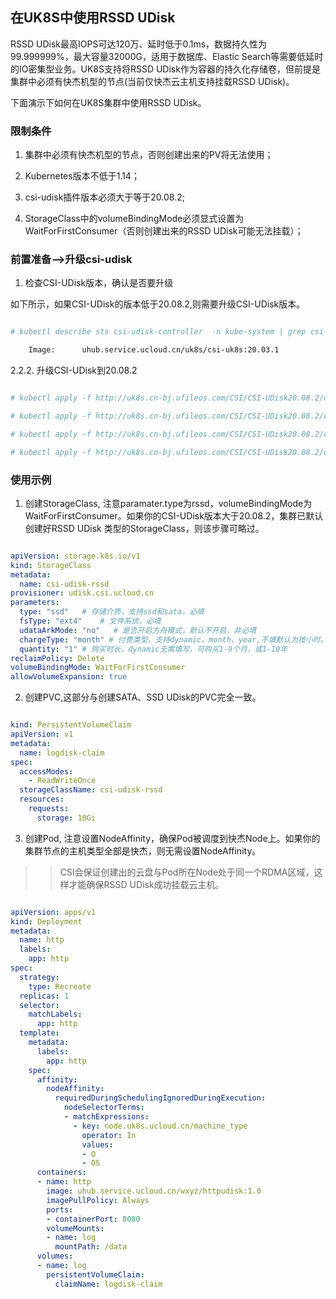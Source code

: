 
## 在UK8S中使用RSSD UDisk

RSSD UDisk最高IOPS可达120万、延时低于0.1ms，数据持久性为99.999999%，最大容量32000G，适用于数据库、Elastic Search等需要低延时的IO密集型业务。UK8S支持将RSSD UDisk作为容器的持久化存储卷，但前提是集群中必须有快杰机型的节点(当前仅快杰云主机支持挂载RSSD UDisk)。

下面演示下如何在UK8S集群中使用RSSD UDisk。



### 限制条件

1. 集群中必须有快杰机型的节点，否则创建出来的PV将无法使用；

2. Kubernetes版本不低于1.14；

3. csi-udisk插件版本必须大于等于20.08.2;

4. StorageClass中的volumeBindingMode必须显式设置为WaitForFirstConsumer（否则创建出来的RSSD UDisk可能无法挂载）；


### 前置准备-->升级csi-udisk

1. 检查CSI-UDisk版本，确认是否要升级

如下所示，如果CSI-UDisk的版本低于20.08.2,则需要升级CSI-UDisk版本。

```bash

# kubectl describe sts csi-udisk-controller  -n kube-system | grep csi-uk8s

    Image:      uhub.service.ucloud.cn/uk8s/csi-uk8s:20.03.1

```

2.2.2. 升级CSI-UDisk到20.08.2

```bash

# kubectl apply -f http://uk8s.cn-bj.ufileos.com/CSI/CSI-UDisk20.08.2/deploy_udisk_csi-controller.yml

# kubectl apply -f http://uk8s.cn-bj.ufileos.com/CSI/CSI-UDisk20.08.2/deploy_udisk_csi-node.yml

# kubectl apply -f http://uk8s.cn-bj.ufileos.com/CSI/CSI-UDisk20.08.2/deploy_udisk_rbac-controller.yml

# kubectl apply -f http://uk8s.cn-bj.ufileos.com/CSI/CSI-UDisk20.08.2/deploy_udisk_rbac-node.yml

```

### 使用示例

1. 创建StorageClass, 注意paramater.type为rssd，volumeBindingMode为WaitForFirstConsumer。如果你的CSI-UDisk版本大于20.08.2，集群已默认创建好RSSD UDisk 类型的StorageClass，则该步骤可略过。

```yaml

apiVersion: storage.k8s.io/v1
kind: StorageClass
metadata:
  name: csi-udisk-rssd
provisioner: udisk.csi.ucloud.cn
parameters:
  type: "ssd"   # 存储介质，支持ssd和sata，必填
  fsType: "ext4"    # 文件系统，必填
  udataArkMode: "no"   # 是否开启方舟模式，默认不开启，非必填
  chargeType: "month" # 付费类型，支持dynamic、month、year,不填默认为按小时。
  quantity: "1" # 购买时长，dynamic无需填写，可购买1-9个月，或1-10年
reclaimPolicy: Delete 
volumeBindingMode: WaitForFirstConsumer
allowVolumeExpansion: true

```

2. 创建PVC,这部分与创建SATA、SSD UDisk的PVC完全一致。

```yaml

kind: PersistentVolumeClaim
apiVersion: v1
metadata:
  name: logdisk-claim
spec:
  accessModes:
    - ReadWriteOnce
  storageClassName: csi-udisk-rssd
  resources:
    requests:
      storage: 10Gi

```

3. 创建Pod, 注意设置NodeAffinity，确保Pod被调度到快杰Node上。如果你的集群节点的主机类型全部是快杰，则无需设置NodeAffinity。

>> CSI会保证创建出的云盘与Pod所在Node处于同一个RDMA区域，这样才能确保RSSD UDisk成功挂载云主机。


```yaml

apiVersion: apps/v1
kind: Deployment
metadata:
  name: http
  labels:
    app: http
spec:
  strategy:
    type: Recreate
  replicas: 1
  selector:
    matchLabels:
      app: http
  template:
    metadata:
      labels:
        app: http
    spec:
      affinity:
        nodeAffinity:
          requiredDuringSchedulingIgnoredDuringExecution:
            nodeSelectorTerms:
            - matchExpressions:
              - key: node.uk8s.ucloud.cn/machine_type 
                operator: In
                values:
                - O
                - OS
      containers:
      - name: http
        image: uhub.service.ucloud.cn/wxyz/httpudisk:1.0
        imagePullPolicy: Always
        ports:
        - containerPort: 8080
        volumeMounts:
        - name: log
          mountPath: /data
      volumes:
      - name: log
        persistentVolumeClaim:
          claimName: logdisk-claim

```


